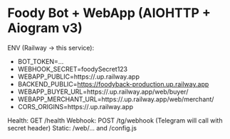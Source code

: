 # Foody Bot + WebApp (AIOHTTP + Aiogram v3)

ENV (Railway -> this service):
- BOT_TOKEN=...
- WEBHOOK_SECRET=foodySecret123
- WEBAPP_PUBLIC=https://<this-service>.up.railway.app
- BACKEND_PUBLIC=https://foodyback-production.up.railway.app
- WEBAPP_BUYER_URL=https://<this-service>.up.railway.app/web/buyer/
- WEBAPP_MERCHANT_URL=https://<this-service>.up.railway.app/web/merchant/
- CORS_ORIGINS=https://<this-service>.up.railway.app

Health: GET /health
Webhook: POST /tg/webhook (Telegram will call with secret header)
Static: /web/... and /config.js
